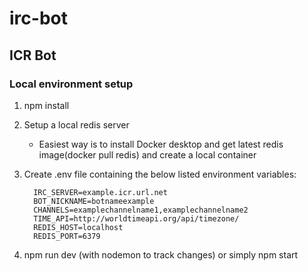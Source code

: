 # irc-bot

## ICR Bot
### Local environment setup
1. npm install

2. Setup a local redis server
    - Easiest way is to install Docker desktop and get latest redis image(docker pull redis) and create a local container
  
3. Create .env file containing the below listed environment variables:
    ```
      IRC_SERVER=example.icr.url.net
      BOT_NICKNAME=botnameexample
      CHANNELS=examplechannelname1,examplechannelname2
      TIME_API=http://worldtimeapi.org/api/timezone/
      REDIS_HOST=localhost
      REDIS_PORT=6379
    ```
 
4. npm run dev (with nodemon to track changes) or simply npm start
